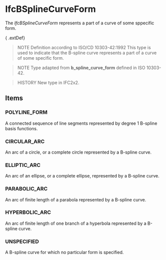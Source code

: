 # IfcBSplineCurveForm

The _IfcBSplineCurveForm_ represents a part of a curve of some sppecific form.<!-- end of definition -->

{ .extDef}
> NOTE  Definition according to ISO/CD 10303-42:1992
> This type is used to indicate that the B-spline curve represents a part of a curve of some specific form.

> NOTE  Type adapted from **b_spline_curve_form** defined in ISO 10303-42.

> HISTORY  New type in IFC2x2.

## Items

### POLYLINE_FORM
A connected sequence of line segments represented by degree 1 B-spline basis functions.

### CIRCULAR_ARC
An arc of a circle, or a complete circle represented by a B-spline curve.

### ELLIPTIC_ARC
An arc of an ellipse, or a complete ellipse, represented by a B-spline curve.

### PARABOLIC_ARC
An arc of finite length of a parabola represented by a B-spline curve.

### HYPERBOLIC_ARC
An arc of finite length of one branch of a hyperbola represented by a B-spline curve.

### UNSPECIFIED
A B-spline curve for which no particular form is specified.
